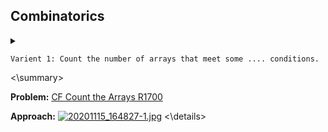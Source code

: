 ## Combinatorics

<details>
<summary>
    
    Varient 1: Count the number of arrays that meet some .... conditions.
<\summary>

**Problem:** [CF Count the Arrays R1700](https://codeforces.com/problemset/problem/1312/D)

**Approach:** 
<a href="https://www.imageupload.net/image/XKqBS"><img src="https://img.imageupload.net/2020/11/15/20201115_164827-1.jpg" alt="20201115_164827-1.jpg" border="0" /></a>
<\details>
